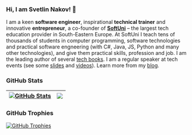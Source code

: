 ### Hi, I am Svetlin Nakov! 👋

I am a keen **software engineer**, inspirational **technical trainer** and innovative **entrepreneur**, a co-founder of **[SoftUni](https://softuni.org)** – the largest tech education provider in South-Eastern Europe. At SoftUni I teach tens of thousands of students in computer programming, software technologies and practical software engneering (with C#, Java, JS, Python and many other technologies), and give them practical skills, profession and job. I am the leading author of several [tech books](https://nakov.com/books). I am a regular speaker at tech events (see some [slides](https://www.slideshare.net/nakov/presentations) and [videos](https://www.youtube.com/c/CodeWithNakov)). Learn more from my [blog](https://nakov.com).

### GitHub Stats

| <a href="#"><img align="center" src="https://github-readme-stats.vercel.app/api?username=nakov&show_icons=true&include_all_commits=true&hide_border=true" alt="GitHub Stats" /></a> | <a href="#"><img align="center" src="https://github-readme-stats.vercel.app/api/top-langs/?username=nakov&layout=compact&hide_border=true" /></a> |
| ------------- | ------------- |

### GitHub Trophies

<a href="#"><img align="center" src="https://github-profile-trophy.vercel.app/?username=nakov&column=7" alt="GitHub Trophies" /></a>
